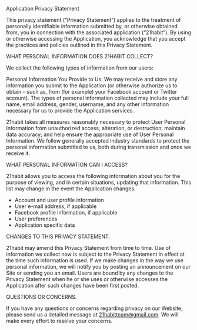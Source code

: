 Application Privacy Statement
 
 This privacy statement (“Privacy Statement”) applies to the treatment of personally identifiable information submitted by, or otherwise obtained from, you in connection with the associated application (“21habit”). By using or otherwise accessing the Application, you acknowledge that you accept the practices and policies outlined in this Privacy Statement.
 
WHAT PERSONAL INFORMATION DOES 21HABIT COLLECT?
 
 We collect the following types of information from our users:
 
 Personal Information You Provide to Us:
 We may receive and store any information you submit to the Application (or otherwise authorize us to obtain – such as, from (for example) your Facebook account or Twitter account). The types of personal information collected may include your full name, email address, gender, username, and any other information necessary for us to provide the Application services.
 
 
 21habit takes all measures reasonably necessary to protect User Personal Information from unauthorized access, alteration, or destruction; maintain data accuracy; and help ensure the appropriate use of User Personal Information. We follow generally accepted industry standards to protect the personal information submitted to us, both during transmission and once we receive it.
 
 
 
 WHAT PERSONAL INFORMATION CAN I ACCESS?
 
 21habit allows you to access the following information about you for the purpose of viewing, and in certain situations, updating that information. This list may change in the event the Application changes.
 
 - Account and user profile information
 - User e-mail address, if applicable
 - Facebook profile information, if applicable
 - User preferences
 - Application specific data
 
 
 CHANGES TO THIS PRIVACY STATEMENT.
 
 21habit may amend this Privacy Statement from time to time. Use of information we collect now is subject to the Privacy Statement in effect at the time such information is used. If we make changes in the way we use personal information, we will notify you by posting an announcement on our Site or sending you an email. Users are bound by any changes to the Privacy Statement when he or she uses or otherwise accesses the Application after such changes have been first posted.
 
 QUESTIONS OR CONCERNS.
 
 If you have any questions or concerns regarding privacy on our Website, please send us a detailed message at 21habitteam@gmail.com. We will make every effort to resolve your concerns.
